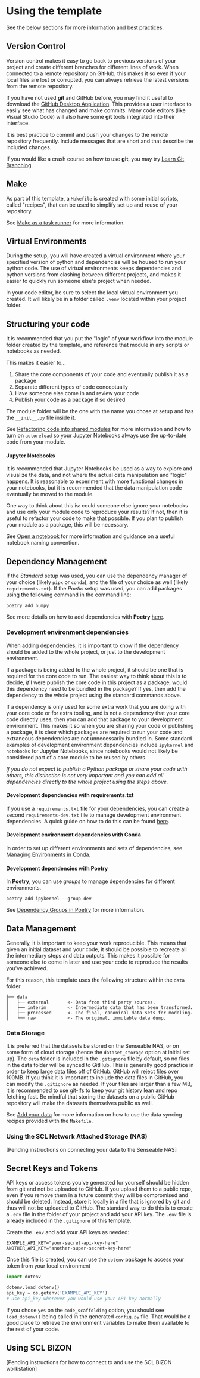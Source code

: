 # Using the template
See the below sections for more information and best practices.

## Version Control

Version control makes it easy to go back to previous versions of your project and create different branches for different lines of work. When connected to a remote repository on GitHub, this makes it so even if your local files are lost or corrupted, you can always retrieve the latest versions from the remote repository.

If you have not used **git** and GitHub before, you may find it useful to download the [GitHub Desktop Application](https://desktop.github.com/download/). This provides a user interface to easily see what has changed and make commits. Many code editors (like Visual Studio Code) will also have some **git** tools integrated into their interface.

It is best practice to commit and push your changes to the remote repository frequently. Include messages that are short and that describe the included changes.

If you would like a crash course on how to use **git**, you may try [Learn Git Branching](https://learngitbranching.js.org).

## Make
As part of this template, a `Makefile` is created with some initial scripts, called "recipes", that can be used to simplify set up and reuse of your repository.

See [Make as a task runner](https://cookiecutter-data-science.drivendata.org/using-the-template/#make-as-a-task-runner) for more information.

## Virtual Environments

During the setup, you will have created a virtual environment where your specified version of python and dependencies will be housed to run your python code. The use of virtual environments keeps dependencies and python versions from clashing between different projects, and makes it easier to quickly run someone else's project when needed.

In your code editor, be sure to select the local virtual environment you created. It will likely be in a folder called `.venv` located within your project folder.

## Structuring your code

It is recommended that you put the "logic" of your workflow into the module folder created by the template, and reference that module in any scripts or notebooks as needed.

This makes it easier to...
1. Share the core components of your code and eventually publish it as a package
2. Separate different types of code conceptually
3. Have someone else come in and review your code
4. Publish your code as a package if so desired

The module folder will be the one with the name you chose at setup and has the `__init__.py` file inside it. 

See [Refactoring code into shared modules](https://cookiecutter-data-science.drivendata.org/using-the-template/#refactoring-code-into-shared-modules) for more information and how to turn on `autoreload` so your Jupyter Notebooks always use the up-to-date code from your module.

#### Jupyter Notebooks

It is recommended that Jupyter Notebooks be used as a way to explore and visualize the data, and not where the actual data manipulation and "logic" happens. It is reasonable to experiment with more functional changes in your notebooks, but it is recommended that the data manipulation code eventually be moved to the module.

One way to think about this is: could someone else ignore your notebooks and use only your module code to reproduce your results? If not, then it is useful to refactor your code to make that possible. If you plan to publish your module as a package, this will be necessary.

See [Open a notebook](https://cookiecutter-data-science.drivendata.org/using-the-template/#open-a-notebook) for more information and guidance on a useful notebook naming convention.
 
## Dependency Management
If the *Standard* setup was used, you can use the dependency manager of your choice (likely `pipx` or `conda`), and the file of your choice as well (likely `requirements.txt`).
If the *Poetic* setup was used, you can add packages using the following command in the command line:
```shell
poetry add numpy
```
See more details on how to add dependencies with **Poetry** [here](https://python-poetry.org/docs/cli/#add).

### Development environment dependencies
When adding dependencies, it is important to know if the dependency should be added to the whole project, or just to the development environment. 

If a package is being added to the whole project, it should be one that is required for the core code to run. The easiest way to think about this is to decide, *if* I were publish the core code in this project as a package, would this dependency need to be bundled in the package? If yes, then add the dependency to the whole project using the standard commands above.

If a dependency is only used for some extra work that you are doing with your core code or for extra tooling, and is not a dependency that your core code directly uses, then you can add that package to your development environment. This makes it so when you are sharing your code or publishing a package, it is clear which packages are required to run your code and extraneous dependencies are not unnecessarily bundled in. Some standard examples of development environment dependencies include `ipykernel` and `notebooks` for Jupyter Notebooks, since notebooks would not likely be considered part of a core module to be reused by others.

*If you do not expect to publish a Python package or share your code with others, this distinction is not very important and you can add all dependencies directly to the whole project using the steps above.*

#### Development dependencies with requirements.txt
If you use a `requirements.txt` file for your dependencies, you can create a second `requirements-dev.txt` file to manage development environment dependencies. A quick guide on how to do this can be found [here](https://www.packetcoders.io/pip-trick-for-splitting-dev-requirements/).

#### Development environment dependencies with Conda
In order to set up different environments and sets of dependencies, see [Managing Environments in Conda](https://conda.io/projects/conda/en/latest/user-guide/tasks/manage-environments.html).

#### Development dependencies with Poetry
In **Poetry**, you can use *groups* to manage dependencies for different environments.
```shell
poetry add ipykernel --group dev
```
See [Dependency Groups in Poetry](https://python-poetry.org/docs/managing-dependencies/#dependency-groups) for more information.

## Data Management
Generally, it is important to keep your work reproducible. This means that given an initial dataset and your code, it should be possible to recreate all the intermediary steps and data outputs. This makes it possible for someone else to come in later and use your code to reproduce the results you've achieved.

For this reason, this template uses the following structure within the `data` folder
```
├── data
│   ├── external       <- Data from third party sources.
│   ├── interim        <- Intermediate data that has been transformed.
│   ├── processed      <- The final, canonical data sets for modeling.
│   └── raw            <- The original, immutable data dump.
```
### Data Storage
It is preferred that the datasets be stored on the Senseable NAS, or on some form of cloud storage (hence the `dataset_storage` option at initial set up).
The `data` folder is included in the `.gitignore` file by default, so no files in the data folder will be synced to GitHub. This is generally good practice in order to keep large data files off of GitHub. GitHub will reject files over 100MB.
If you think it is important to include the data files in GitHub, you can modify the `.gitignore` as needed. If your files are larger than a few MB, it is recommended to use [git-lfs](https://git-lfs.com) to keep your git history lean and repo fetching fast. Be mindful that storing the datasets on a public GitHub repository will make the datasets themselves public as well.

See [Add your data](https://cookiecutter-data-science.drivendata.org/using-the-template/#add-your-data) for more information on how to use the data syncing recipes provided with the `Makefile`.

### Using the SCL Network Attached Storage (NAS)
[Pending instructions on connecting your data to the Senseable NAS]

## Secret Keys and Tokens
API keys or access tokens you've generated for yourself should be hidden from git and not be uploaded to GitHub. If you upload them to a public repo, even if you remove them in a future commit they will be compromised and should be deleted.
Instead, store it locally in a file that is ignored by git and thus will not be uploaded to GitHub. The standard way to do this is to create a `.env` file in the folder of your project and add your API key. The `.env` file is already included in the `.gitignore` of this template.

Create the `.env` and add your API keys as needed:

```shell
EXAMPLE_API_KEY="your-secret-api-key-here"
ANOTHER_API_KEY="another-super-secret-key-here"
```

Once this file is created, you can use the `dotenv` package to access your token from your local environment

```python
import dotenv

dotenv.load_dotenv()
api_key = os.getenv('EXAMPLE_API_KEY')
# use api_key wherever you would use your API key normally
```
If you chose `yes` on the `code_scaffolding` option, you should see `load_dotenv()` being called in the generated `config.py` file. That would be a good place to retrieve the environment variables to make them available to the rest of your code.

## Using SCL BIZON
[Pending instructions for how to connect to and use the SCL BIZON workstation]